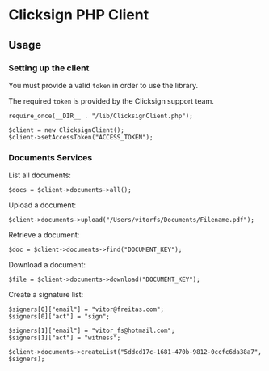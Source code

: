 # Clicksign PHP Client

## Usage

### Setting up the client

You must provide a valid `token` in order to use the library.

The required `token` is provided by the Clicksign support team.

```
require_once(__DIR__ . "/lib/ClicksignClient.php");

$client = new ClicksignClient();
$client->setAccessToken("ACCESS_TOKEN");
```

### Documents Services

List all documents:

```
$docs = $client->documents->all();
```

Upload a document:

```
$client->documents->upload("/Users/vitorfs/Documents/Filename.pdf");
```

Retrieve a document:

```
$doc = $client->documents->find("DOCUMENT_KEY");
```

Download a document:

```
$file = $client->documents->download("DOCUMENT_KEY");
```

Create a signature list:

```
$signers[0]["email"] = "vitor@freitas.com";
$signers[0]["act"] = "sign";

$signers[1]["email"] = "vitor_fs@hotmail.com";
$signers[1]["act"] = "witness";

$client->documents->createList("5ddcd17c-1681-470b-9812-0ccfc6da38a7", $signers);
```
